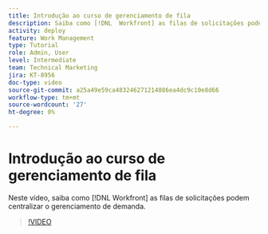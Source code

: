 ```yaml
---
title: Introdução ao curso de gerenciamento de fila
description: Saiba como [!DNL  Workfront] as filas de solicitações podem centralizar o gerenciamento de demanda.
activity: deploy
feature: Work Management
type: Tutorial
role: Admin, User
level: Intermediate
team: Technical Marketing
jira: KT-8956
doc-type: video
source-git-commit: a25a49e59ca483246271214886ea4dc9c10e8d66
workflow-type: tm+mt
source-wordcount: '27'
ht-degree: 0%

---
```


# Introdução ao curso de gerenciamento de fila

Neste vídeo, saiba como [!DNL  Workfront] as filas de solicitações podem centralizar o gerenciamento de demanda.

>[!VIDEO](https://video.tv.adobe.com/v/335219/?quality=12&learn=on)
